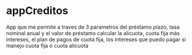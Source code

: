 # appCreditos
App que me permite a traves de 3 parametros del préstamo plazo, tasa nominal anual y el valor de préstamo calcular la alicuota, cuota fija más intereses, el plan de pagos de cuota fija, los intereses que puedo pagar si manejo cuota fija o cuota alicuota
